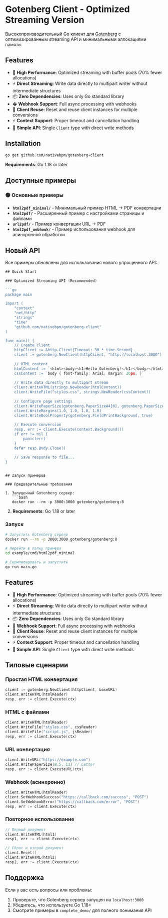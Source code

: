 # Gotenberg Client - Optimized Streaming Version

Высокопроизводительный Go клиент для [Gotenberg](https://gotenberg.dev/) с оптимизированным streaming API и минимальными аллокациями памяти.

## Features

- 🚀 **High Performance**: Optimized streaming with buffer pools (70% fewer allocations)
- ⚡ **Direct Streaming**: Write data directly to multipart writer without intermediate structures
- 📦 **Zero Dependencies**: Uses only Go standard library
- � **Webhook Support**: Full async processing with webhooks
- 🔄 **Client Reuse**: Reset and reuse client instances for multiple conversions
- ⚡ **Context Support**: Proper timeout and cancellation handling
- 🎯 **Simple API**: Single `Client` type with direct write methods

## Installation

```bash
go get github.com/nativebpm/gotenberg-client
```

**Requirements**: Go 1.18 or later

## Доступные примеры

### 🟢 Основные примеры

- **`html2pdf_minimal/`** - Минимальный пример HTML → PDF конвертации
- **`html2pdf/`** - Расширенный пример с настройками страницы и файлами
- **`url2pdf/`** - Пример конвертации URL → PDF
- **`html2pdf_webhook/`** - Пример использования webhook для асинхронной обработки

## Новый API

Все примеры обновлены для использования нового упрощенного API:

```go
## Quick Start

### Optimized Streaming API (Recommended)

```go
package main

import (
    "context"
    "net/http"
    "strings"
    "time"
    "github.com/nativebpm/gotenberg-client"
)

func main() {
    // Create client
    httpClient := &http.Client{Timeout: 30 * time.Second}
    client := gotenberg.NewClient(httpClient, "http://localhost:3000")
    
    // HTML content
    htmlContent := `<html><body><h1>Hello Gotenberg!</h1></body></html>`
    cssContent := `body { font-family: Arial; margin: 20px; }`
    
    // Write data directly to multipart stream
    client.WriteHTML(strings.NewReader(htmlContent))
    client.WriteFile("styles.css", strings.NewReader(cssContent))
    
    // Configure page settings
    client.WritePaperSize(gotenberg.PaperSizeA4[0], gotenberg.PaperSizeA4[1])
    client.WriteMargins(1.0, 1.0, 1.0, 1.0)
    client.WriteBoolProperty(gotenberg.FieldPrintBackground, true)
    
    // Execute conversion
    resp, err := client.Execute(context.Background())
    if err != nil {
        panic(err)
    }
    defer resp.Body.Close()
    
    // Save response to file...
}
```
```

## Запуск примеров

### Предварительные требования

1. Запущенный Gotenberg сервер:
   ```bash
   docker run --rm -p 3000:3000 gotenberg/gotenberg:8
   ```

2. **Requirements**: Go 1.18 or later

### Запуск

```bash
# Запустить Gotenberg сервер
docker run --rm -p 3000:3000 gotenberg/gotenberg:8

# Перейти в папку примера
cd example/cmd/html2pdf_minimal

# Скомпилировать и запустить
go run main.go
```

## Features

- 🚀 **High Performance**: Optimized streaming with buffer pools (70% fewer allocations)
- ⚡ **Direct Streaming**: Write data directly to multipart writer without intermediate structures
- 📦 **Zero Dependencies**: Uses only Go standard library
- 🔗 **Webhook Support**: Full async processing with webhooks
- 🔄 **Client Reuse**: Reset and reuse client instances for multiple conversions
- ⚡ **Context Support**: Proper timeout and cancellation handling
- 🎯 **Simple API**: Single `Client` type with direct write methods

## Типовые сценарии

### Простая HTML конвертация
```go
client := gotenberg.NewClient(httpClient, baseURL)
client.WriteHTML(htmlReader)
resp, err := client.Execute(ctx)
```

### HTML с файлами
```go
client.WriteHTML(htmlReader)
client.WriteFile("styles.css", cssReader)
client.WriteFile("script.js", jsReader)
resp, err := client.Execute(ctx)
```

### URL конвертация
```go
client.WriteURL("https://example.com")
client.WritePaperSize(8.5, 11) // Letter
resp, err := client.ExecuteURL(ctx)
```

### Webhook (асинхронно)
```go
client.WriteHTML(htmlReader)
client.SetWebhookSuccess("https://callback.com/success", "POST")
client.SetWebhookError("https://callback.com/error", "POST")
resp, err := client.Execute(ctx)
```

### Повторное использование
```go
// Первый документ
client.WriteHTML(html1)
resp1, err := client.Execute(ctx)

// Сброс и второй документ
client.Reset()
client.WriteHTML(html2)
resp2, err := client.Execute(ctx)
```

## Поддержка

Если у вас есть вопросы или проблемы:

1. Проверьте, что Gotenberg сервер запущен на `localhost:3000`
2. Убедитесь, что используете Go 1.18+
3. Смотрите примеры в `complete_demo/` для полного понимания API